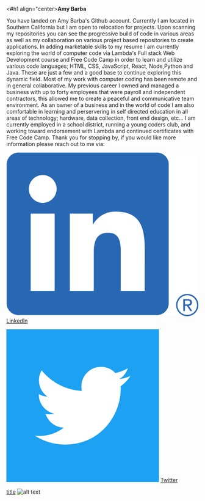 <#h1 align="center>**Amy Barba**</h1>  

<p aling="center"> You have landed on Amy Barba's Github account. Currently I am located in Southern California but I am open to relocation for projects.
Upon scanning my repositories you can see the progressive build of code in various areas as well as my collaboration on various project 
based repositories to create applications. In adding marketable skills to my resume I am currently exploring the world of computer code 
via Lambda's Full stack Web Development course and Free Code Camp in order to learn and utilize various code languages; HTML, CSS, 
JavaScript, React, Node,Python and Java. These are just a few and a good base to continue exploring this dynamic field. 
Most of my work with computer coding has been remote and in general collaborative. My previous career I owned and managed a business 
with up to forty employees that were payroll and independent contractors, this allowed me to create a peaceful and communicative team 
environment. 
As an owner of a business and in the world of code I am also comfortable in learning and perservering in self directed education in 
all areas of technology; hardware, data collection, front end design, etc...
I am currently employed in a school district, running a young coders club, and working toward endorsement with Lambda and continued 
certificates with Free Code Camp.
Thank you for stopping by, if you would like more information please reach out to me via:
  </p>


![LinkedIn](LI-In-Bug.png) [LinkedIn](https://www.linkedin.com/in/amy-barba-34020115/)

![Twitter](Twitter_Logo_WhiteOnBlue.png) [Twitter](https://twitter.com/AmykBarba) 

[title](https://www.example.com)
![alt text](image.jpg)
